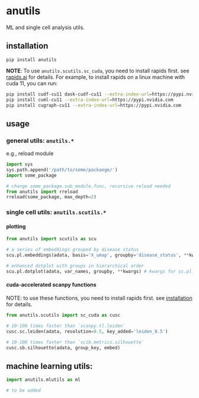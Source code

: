 # anutils
ML and single cell analysis utils.  

## installation
```
pip install anutils
```
**NOTE**: To use `anutils.scutils.sc_cuda`, you need to install rapids first. see [rapids.ai](https://rapids.ai/start.html) for details. For example, to install rapids on a linux machine with cuda 11, you can run:  
```bash
pip install cudf-cu11 dask-cudf-cu11 --extra-index-url=https://pypi.nvidia.com
pip install cuml-cu11 --extra-index-url=https://pypi.nvidia.com
pip install cugraph-cu11 --extra-index-url=https://pypi.nvidia.com
```

## usage

### general utils: `anutils.*`

e.g., reload module
```python
import sys
sys.path.append('/path/to/some/packaege/')
import some_package

# change some_package.sub_module.func, recursive reload needed
from anutils import rreload
rreload(some_package, max_depth=2)
```


### single cell utils: `anutils.scutils.*`

#### plotting

```python
from anutils import scutils as scu

# a series of embeddings grouped by disease status
scu.pl.embeddings(adata, basis='X_umap', groupby='disease_status', **kwargs) # kwargs for sc.pl.embedding

# enhanced dotplot with groups in hierarchical order
scu.pl.dotplot(adata, var_names, groupby, **kwargs) # kwargs for sc.pl.dotplot
```
#### cuda-accelerated scanpy functions
NOTE: to use these functions, you need to install rapids first. see [installation](#installation) for details.
```python
from anutils.scutils import sc_cuda as cusc

# 10-100 times faster than `scanpy.tl.leiden`
cusc.sc.leiden(adata, resolution=0.5, key_added='leiden_0.5')

# 10-100 times faster than `scib.metrics.silhouette`
cusc.sb.silhouette(adata, group_key, embed)
```

## machine learning utils:
```python
import anutils.mlutils as ml

# to be added
```
